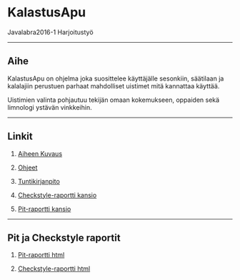 # KalastusApu
Javalabra2016-1 Harjoitustyö

-----------------------------

## Aihe
KalastusApu on ohjelma joka suosittelee käyttäjälle sesonkiin, säätilaan ja kalalajiin perustuen parhaat mahdolliset uistimet mitä kannattaa käyttää.

Uistimien valinta pohjautuu tekijän omaan kokemukseen, oppaiden sekä limnologi ystävän vinkkeihin.

------------------------------------------------

## Linkit

1. [Aiheen Kuvaus](https://github.com/mikkovalla/KalastusApu/blob/master/dokumentaatio/aiheenKuvausJaRakenne.md)

2. [Ohjeet](https://github.com/mikkovalla/KalastusApu/blob/master/dokumentaatio/k%C3%A4ytt%C3%B6ohjeet.md)

3. [Tuntikirjanpito](https://github.com/mikkovalla/KalastusApu/blob/master/dokumentaatio/tuntikirjanpito.md)

4. [Checkstyle-raportti kansio](https://github.com/mikkovalla/KalastusApu/tree/master/dokumentaatio/checkstyle-raportti/site)

5. [Pit-raportti kansio](https://github.com/mikkovalla/KalastusApu/tree/master/dokumentaatio/pit-raportti/201610071902)


----------------------------------------------------------------
## Pit ja Checkstyle raportit

1. [Pit-raportti html](https://htmlpreview.github.io/?https://github.com/mikkovalla/KalastusApu/blob/master/dokumentaatio/pit-raportti/201610071902/index.html)

2. [Checkstyle-raportti html](https://htmlpreview.github.io/?https://github.com/mikkovalla/KalastusApu/blob/master/dokumentaatio/checkstyle-raportti/site/checkstyle.html)

